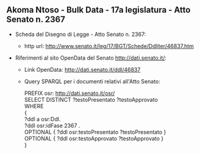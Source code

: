 ## Akoma Ntoso - Bulk Data - 17a legislatura - Atto Senato n. 2367 ##

* Scheda del Disegno di Legge - Atto Senato n. 2367:
	* http url: http://www.senato.it/leg/17/BGT/Schede/Ddliter/46837.htm

* Riferimenti al sito OpenData del Senato http://dati.senato.it/:
	* Link OpenData: http://dati.senato.it/ddl/46837
	* Query SPARQL per i documenti relativi all'Atto Senato:

        PREFIX osr: <http://dati.senato.it/osr/>  
		SELECT DISTINCT ?testoPresentato ?testoApprovato  
		WHERE  
		{  
		    ?ddl a osr:Ddl.  
		    ?ddl osr:idFase 2367 .  
		    OPTIONAL { ?ddl osr:testoPresentato ?testoPresentato }  
		    OPTIONAL { ?ddl osr:testoApprovato ?testoApprovato }  
		}
		